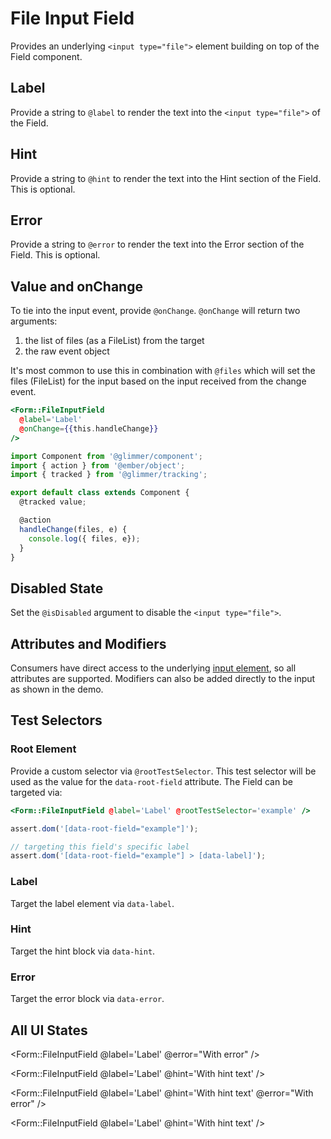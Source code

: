 # File Input Field


Provides an underlying `<input type="file">` element building on top of the Field component.

## Label

Provide a string to `@label` to render the text into the `<input type="file">` of the Field.

## Hint

Provide a string to `@hint` to render the text into the Hint section of the Field. This is optional.

## Error

Provide a string to `@error` to render the text into the Error section of the Field. This is optional.

## Value and onChange

To tie into the input event, provide `@onChange`. `@onChange` will return two arguments:

1. the list of files (as a FileList) from the target
2. the raw event object

It's most common to use this in combination with `@files` which will set the files (FileList) for the input based on the input received from the change event.

```hbs
<Form::FileInputField
  @label='Label'
  @onChange={{this.handleChange}}
/>
```

```js
import Component from '@glimmer/component';
import { action } from '@ember/object';
import { tracked } from '@glimmer/tracking';

export default class extends Component {
  @tracked value;

  @action
  handleChange(files, e) {
    console.log({ files, e});
  }
}
```

## Disabled State

Set the `@isDisabled` argument to disable the `<input type="file">`.

## Attributes and Modifiers

Consumers have direct access to the underlying [input element](https://developer.mozilla.org/en-US/docs/Web/HTML/Element/textarea), so all attributes are supported. Modifiers can also be added directly to the input as shown in the demo.

## Test Selectors

### Root Element

Provide a custom selector via `@rootTestSelector`. This test selector will be used as the value for the `data-root-field` attribute. The Field can be targeted via:

```hbs
<Form::FileInputField @label='Label' @rootTestSelector='example' />
```

```js
assert.dom('[data-root-field="example"]');

// targeting this field's specific label
assert.dom('[data-root-field="example"] > [data-label]');
```

### Label

Target the label element via `data-label`.

### Hint

Target the hint block via `data-hint`.

### Error

Target the error block via `data-error`.

## All UI States

<div class="flex flex-col space-y-4">
  <Form::FileInputField
  @label='Label'
  />

  <Form::FileInputField
  @label='Label'
  @error="With error"
  />

  <Form::FileInputField
  @label='Label'
  @hint='With hint text'
  />

  <Form::FileInputField
    @label='Label'
    @hint='With hint text'
    @error="With error"
  />

  <Form::FileInputField
    @label='Label'
    @hint='With hint text'
  />
</div>
